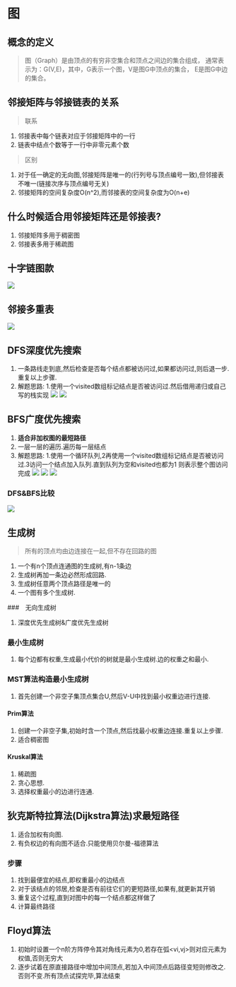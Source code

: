 # 图

## 概念的定义
> 图（Graph）是由顶点的有穷非空集合和顶点之间边的集合组成，
通常表示为：G(V,E)，其中，G表示一个图，V是图G中顶点的集合，
E是图G中边的集合。

## 邻接矩阵与邻接链表的关系
> 联系
1. 邻接表中每个链表对应于邻接矩阵中的一行
1. 链表中结点个数等于一行中非零元素个数

> 区别
1. 对于任一确定的无向图,邻接矩阵是唯一的(行列号与顶点编号一致),但邻接表不唯一(链接次序与顶点编号无关)
1. 邻接矩阵的空间复杂度O(n^2),而邻接表的空间复杂度为O(n+e)
 
## 什么时候适合用邻接矩阵还是邻接表?
 1. 邻接矩阵多用于稠密图
 1. 邻接表多用于稀疏图
 
## 十字链图款
![](https://mubu.com/document_image/58d23c39-20e6-4723-adc4-c35f763145c6-2746950.jpg)

## 邻接多重表
![](https://mubu.com/document_image/76714ad4-d5b6-4330-9881-df7a8632bba5-2746950.jpg)

## DFS深度优先搜索
1. 一条路线走到底,然后检查是否每个结点都被访问过,如果都访问过,则后退一步.重复以上步骤.
1. 解题思路: 1.使用一个visited数组标记结点是否被访问过.然后借用递归或自己写的栈实现
![](https://mubu.com/document_image/8df15358-cdab-4c62-bb6c-546a950088df-2746950.jpg)
![](https://mubu.com/document_image/317f3dec-40e5-481e-8a40-fbd767943f17-2746950.jpg)
## BFS广度优先搜索
1. **适合非加权图的最短路径**
1. 一层一层的遍历.遍历每一层结点
1. 解题思路: 1.使用一个循环队列,2再使用一个visited数组标记结点是否被访问过.3访问一个结点加入队列.直到队列为空和visited也都为1
则表示整个图访问完成
![](https://mubu.com/document_image/7f9a0b4d-2e93-475e-b11b-41baac8855fb-2746950.jpg)
![](https://mubu.com/document_image/5e9106be-c902-4ec3-b887-5b70ce751d09-2746950.jpg)
![](https://mubu.com/document_image/1d5d6197-f1bb-4b9e-8c93-8f3d55133977-2746950.jpg)

### DFS&BFS比较
![](https://mubu.com/document_image/92e0c1a9-8f3b-4baa-8c2b-fcddc8f03fbe-2746950.jpg)

## 生成树
> 所有的顶点均由边连接在一起,但不存在回路的图
1. 一个有n个顶点连通图的生成树,有n-1条边
1. 生成树再加一条边必然形成回路.
1. 生成树任意两个顶点路径是唯一的
1. 一个图有多个生成树.

###　无向生成树
1. 深度优先生成树&广度优先生成树

### 最小生成树
1. 每个边都有权重,生成最小代价的树就是最小生成树.边的权重之和最小.

### MST算法构造最小生成树
1. 首先创建一个非空子集顶点集合U,然后V-U中找到最小权重边进行连接.

#### Prim算法
1. 创建一个非空子集,初始时含一个顶点,然后找最小权重边连接.重复以上步骤.
1. 适合稠密图

#### Kruskal算法
1. 稀疏图
1. 贪心思想.
1. 选择权重最小的边进行连通.


## 狄克斯特拉算法(Dijkstra算法)求最短路径 
1. 适合加权有向图.
1. 有负权边的有向图不适合.只能使用贝尔曼-福德算法
### 步骤 
1. 找到最便宜的结点,即权重最小的边结点
1. 对于该结点的邻居,检查是否有前往它们的更短路径,如果有,就更新其开销
1. 重复这个过程,直到对图中的每一个结点都这样做了
1. 计算最终路径

## Floyd算法
1. 初始时设置一个n阶方阵停令其对角线元素为0,若存在弧<vi,vj>则对应元素为权值,否则无穷大
1. 逐步试着在原直接路径中增加中间顶点,若加入中间顶点后路径变短则修改之.否则不变.所有顶点试探完毕,算法结束 